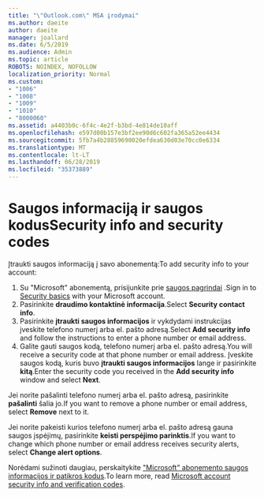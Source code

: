 ```yaml
---
title: "\"Outlook.com\" MSA įrodymai"
ms.author: daeite
author: daeite
manager: joallard
ms.date: 6/5/2019
ms.audience: Admin
ms.topic: article
ROBOTS: NOINDEX, NOFOLLOW
localization_priority: Normal
ms.custom:
- "1006"
- "1008"
- "1009"
- "1010"
- "8000060"
ms.assetid: a4403b0c-6f4c-4e2f-b3bd-4e814de10aff
ms.openlocfilehash: e597d00b157e3bf2ee90d6c602fa365a52ee4434
ms.sourcegitcommit: 5fb7a4b28859690020efdea630d03e70cc0e6334
ms.translationtype: MT
ms.contentlocale: lt-LT
ms.lasthandoff: 06/28/2019
ms.locfileid: "35373889"
---
```

# <a name="security-info-and-security-codes"></a><span data-ttu-id="76a24-102">Saugos informaciją ir saugos kodus</span><span class="sxs-lookup"><span data-stu-id="76a24-102">Security info and security codes</span></span>

<span data-ttu-id="76a24-103">Įtraukti saugos informaciją į savo abonementą:</span><span class="sxs-lookup"><span data-stu-id="76a24-103">To add security info to your account:</span></span>

1. <span data-ttu-id="76a24-104">Su "Microsoft" abonementą, prisijunkite prie [saugos pagrindai](https://account.microsoft.com/security) .</span><span class="sxs-lookup"><span data-stu-id="76a24-104">Sign in to [Security basics](https://account.microsoft.com/security) with your Microsoft account.</span></span>
1. <span data-ttu-id="76a24-105">Pasirinkite **draudimo kontaktinė informacija**.</span><span class="sxs-lookup"><span data-stu-id="76a24-105">Select **Security contact info**.</span></span>
1. <span data-ttu-id="76a24-106">Pasirinkite **įtraukti saugos informacijos** ir vykdydami instrukcijas įveskite telefono numerį arba el. pašto adresą.</span><span class="sxs-lookup"><span data-stu-id="76a24-106">Select **Add security info** and follow the instructions to enter a phone number or email address.</span></span>
1. <span data-ttu-id="76a24-107">Galite gauti saugos kodą, telefono numerį arba el. pašto adresą.</span><span class="sxs-lookup"><span data-stu-id="76a24-107">You will receive a security code at that phone number or email address.</span></span> <span data-ttu-id="76a24-108">Įveskite saugos kodą, kuris buvo **įtraukti saugos informacijos** lange ir pasirinkite **kitą**.</span><span class="sxs-lookup"><span data-stu-id="76a24-108">Enter the security code you received in the **Add security info** window and select **Next**.</span></span>

<span data-ttu-id="76a24-109">Jei norite pašalinti telefono numerį arba el. pašto adresą, pasirinkite **pašalinti** šalia jo.</span><span class="sxs-lookup"><span data-stu-id="76a24-109">If you want to remove a phone number or email address, select **Remove** next to it.</span></span>

<span data-ttu-id="76a24-110">Jei norite pakeisti kurios telefono numerį arba el. pašto adresą gauna saugos įspėjimų, pasirinkite **keisti perspėjimo parinktis**.</span><span class="sxs-lookup"><span data-stu-id="76a24-110">If you want to change which phone number or email address receives security alerts, select **Change alert options**.</span></span>

<span data-ttu-id="76a24-111">Norėdami sužinoti daugiau, perskaitykite ["Microsoft" abonemento saugos informacijos ir patikros kodus](https://support.microsoft.com/help/12428/).</span><span class="sxs-lookup"><span data-stu-id="76a24-111">To learn more, read [Microsoft account security info and verification codes](https://support.microsoft.com/help/12428/).</span></span>
